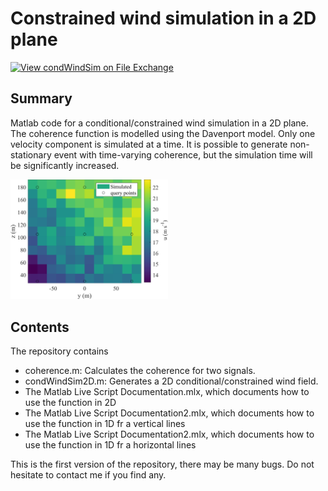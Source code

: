 # Constrained wind simulation in a 2D plane
[![View condWindSim on File Exchange](https://www.mathworks.com/matlabcentral/images/matlab-file-exchange.svg)](https://se.mathworks.com/matlabcentral/fileexchange/128423-condwindsim)

## Summary
 
Matlab code for a conditional/constrained wind simulation in a 2D plane. The coherence function is modelled using the Davenport model. Only one velocity component is simulated at a time. It is possible to generate non-stationary event with time-varying coherence, but the simulation time will be significantly increased.
 
 
 <img src="./illustration.jpg" width="50%" height="50%" />
 
 
## Contents

The repository contains

  - coherence.m: Calculates the coherence for two signals.
  - condWindSim2D.m: Generates a 2D conditional/constrained wind field.
  - The Matlab Live Script Documentation.mlx, which documents how to use the function in 2D
  - The Matlab Live Script Documentation2.mlx, which documents how to use the function in 1D fr a vertical lines
  - The Matlab Live Script Documentation2.mlx, which documents how to use the function in 1D fr a horizontal lines
  


This is the first version of the repository, there may be many bugs. Do not hesitate to contact me if you find any.
